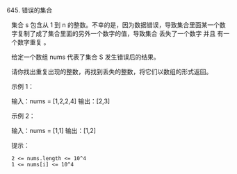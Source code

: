 645. 错误的集合

集合 s 包含从 1 到 n 的整数。不幸的是，因为数据错误，导致集合里面某一个数字复制了成了集合里面的另外一个数字的值，导致集合 丢失了一个数字 并且 有一个数字重复 。

给定一个数组 nums 代表了集合 S 发生错误后的结果。

请你找出重复出现的整数，再找到丢失的整数，将它们以数组的形式返回。



示例 1：

输入：nums = [1,2,2,4]
输出：[2,3]

示例 2：

输入：nums = [1,1]
输出：[1,2]



提示：

    2 <= nums.length <= 10^4
    1 <= nums[i] <= 10^4

